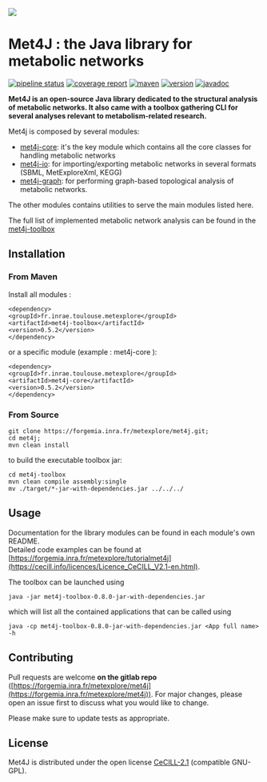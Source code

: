 ![](https://forgemia.inra.fr/uploads/-/system/project/avatar/864/met4J_logo.png?width=64)
# Met4J : the Java library for metabolic networks

[![pipeline status](https://forgemia.inra.fr/metexplore/met4j/badges/master/pipeline.svg)](https://forgemia.inra.fr/metexplore/met4j/-/commits/master)
[![coverage report](https://forgemia.inra.fr/metexplore/met4j/badges/master/coverage.svg)](https://forgemia.inra.fr/metexplore/met4j/-/commits/master)
[![maven](https://img.shields.io/maven-central/v/fr.inrae.toulouse.metexplore/met4j)](https://img.shields.io/maven-central/v/fr.inrae.toulouse.metexplore/met4j)
[![version](https://img.shields.io/gitlab/v/tag/metexplore/met4j?gitlab_url=https%3A%2F%2Fforgemia.inra.fr%2F&include_prereleases&label=version)](https://img.shields.io/gitlab/v/tag/metexplore/met4j?gitlab_url=https%3A%2F%2Fforgemia.inra.fr%2F&include_prereleases&label=version)
[![javadoc](https://javadoc.io/badge2/fr.inrae.toulouse.metexplore/met4j/javadoc.svg)](https://javadoc.io/doc/fr.inrae.toulouse.metexplore/met4j) 

**Met4J is an open-source Java library dedicated to the structural analysis of metabolic networks. It also came with a toolbox gathering CLI for several analyses relevant to metabolism-related research.**


Met4j is composed by several modules:
- [met4j-core](met4j-core/README.md): it's the key module which contains all the core 
classes for handling metabolic networks
- [met4j-io](met4j-io/README.md): for importing/exporting metabolic networks in several 
formats (SBML, MetExploreXml, KEGG)
- [met4j-graph](met4j-graph/README.md): for performing graph-based topological analysis of metabolic networks.  

The other modules contains utilities to serve the main modules listed here.  

The full list of implemented metabolic network analysis can be found in the [met4j-toolbox](met4j-toolbox/README.md) 



## Installation

### From Maven

Install all modules :  
```
<dependency>
<groupId>fr.inrae.toulouse.metexplore</groupId>
<artifactId>met4j-toolbox</artifactId>
<version>0.5.2</version>
</dependency>
```

or a specific module (example : met4j-core ):  
```
<dependency>
<groupId>fr.inrae.toulouse.metexplore</groupId>
<artifactId>met4j-core</artifactId>
<version>0.5.2</version>
</dependency>
```

### From Source

```
git clone https://forgemia.inra.fr/metexplore/met4j.git;
cd met4j;
mvn clean install 
```
to build the executable toolbox jar:
```
cd met4j-toolbox
mvn clean compile assembly:single
mv ./target/*-jar-with-dependencies.jar ../../../
```

## Usage

Documentation for the library modules can be found in each module's own README.  
Detailed code examples can be found at [https://forgemia.inra.fr/metexplore/tutorialmet4j](https://cecill.info/licences/Licence_CeCILL_V2.1-en.html).  

The toolbox can be launched using
```
java -jar met4j-toolbox-0.8.0-jar-with-dependencies.jar
```
which will list all the contained applications that can be called using

```
java -cp met4j-toolbox-0.8.0-jar-with-dependencies.jar <App full name> -h
```

## Contributing
Pull requests are welcome **on the gitlab repo** ([https://forgemia.inra.fr/metexplore/met4j](https://forgemia.inra.fr/metexplore/met4j)). For major changes, please open an issue first to discuss what you would like to change.  

Please make sure to update tests as appropriate.  

## License
Met4J is distributed under the open license [CeCILL-2.1](https://cecill.info/licences/Licence_CeCILL_V2.1-en.html) (compatible GNU-GPL).  







